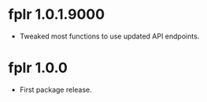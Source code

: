 # fplr 1.0.1.9000

* Tweaked most functions to use updated API endpoints.

# fplr 1.0.0

* First package release.
